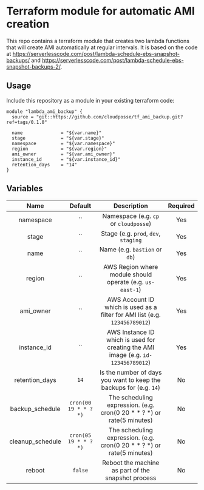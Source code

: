 # Terraform module for automatic AMI creation

This repo contains a terraform module that creates two lambda functions
that will create AMI automatically at regular intervals. It is based on
the code at
<https://serverlesscode.com/post/lambda-schedule-ebs-snapshot-backups/> and
<https://serverlesscode.com/post/lambda-schedule-ebs-snapshot-backups-2/>.

## Usage

Include this repository as a module in your existing terraform code:


```
module "lambda_ami_backup" {
  source = "git::https://github.com/cloudposse/tf_ami_backup.git?ref=tags/0.1.0"

  name              = "${var.name}"
  stage             = "${var.stage}"
  namespace         = "${var.namespace}"
  region            = "${var.region}"
  ami_owner         = "${var.ami_owner}"
  instance_id       = "${var.instance_id}"
  retention_days    = "14"
}
```


## Variables

|  Name                        |  Default       |  Description                                              | Required |
|:----------------------------:|:--------------:|:--------------------------------------------------------:|:--------:|
| namespace                    | ``             | Namespace (e.g. `cp` or `cloudposse`)                    | Yes      |
| stage                        | ``             | Stage (e.g. `prod`, `dev`, `staging`                     | Yes      |
| name                         | ``             | Name  (e.g. `bastion` or `db`)                           | Yes      |
| region                       | ``             | AWS Region where module should operate (e.g. `us-east-1`)| Yes      |
| ami_owner                    | ``             | AWS Account ID which is used as a filter for AMI list (e.g. `123456789012`)| Yes      |
| instance_id                  | ``             | AWS Instance ID which is used for creating the AMI image (e.g. `id-123456789012`)| Yes      |
| retention_days               | `14`           | Is the number of days you want to keep the backups for (e.g. `14`)| No     |
| backup_schedule              | `cron(00 19 * * ? *)` | The scheduling expression. (e.g. cron(0 20 * * ? *) or rate(5 minutes) | No       |
| cleanup_schedule             | `cron(05 19 * * ? *)` | The scheduling expression. (e.g. cron(0 20 * * ? *) or rate(5 minutes) | No       |
| reboot                       | `false`         | Reboot the machine as part of the snapshot process      | No       |

